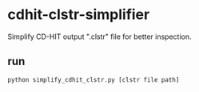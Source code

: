 # cdhit-clstr-simplifier
Simplify CD-HIT output ".clstr" file for better inspection.

## run
```sh
python simplify_cdhit_clstr.py [clstr file path]
```
